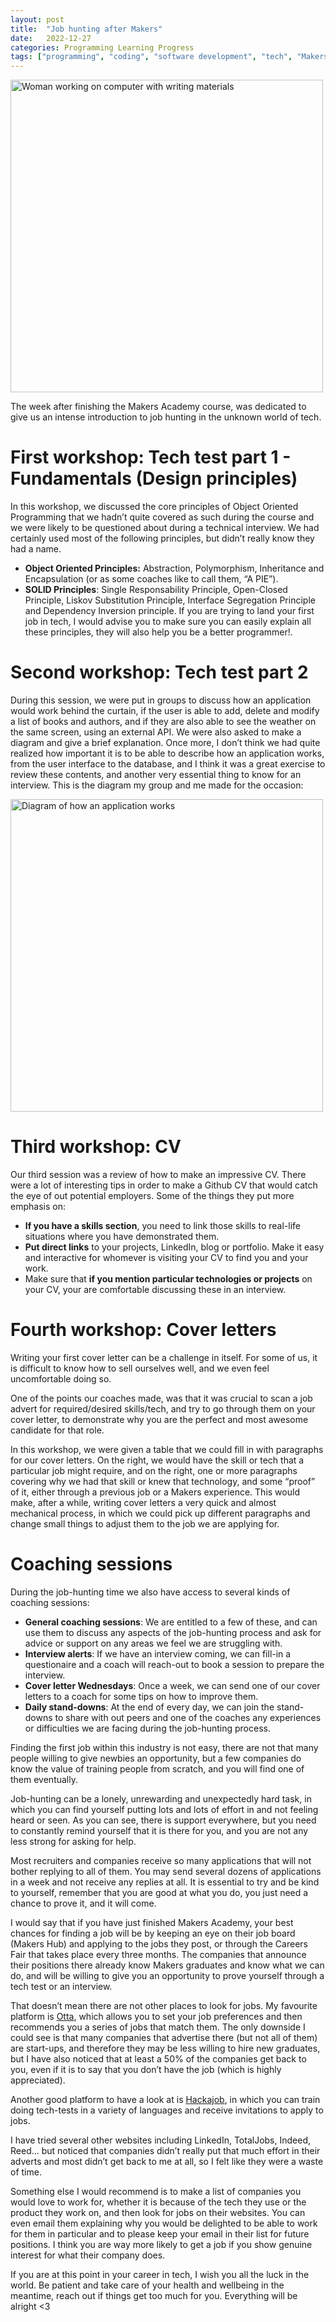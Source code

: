 ```yaml
---
layout: post
title:  "Job hunting after Makers"
date:   2022-12-27
categories: Programming Learning Progress
tags: ["programming", "coding", "software development", "tech", "Makers Academy"]
---
```


<p><img src="/assets/images/firmbee-com-gcsNOsPEXfs-unsplash (1).jpg" alt="Woman working on computer with writing materials" width="500"></p>

The week after finishing the Makers Academy course, was dedicated to give us an intense introduction to job hunting in the unknown world of tech.

# First workshop: Tech test part 1 - Fundamentals (Design principles)
In this workshop, we discussed the core principles of Object Oriented Programming that we hadn’t quite covered as such during the course and we were likely to be questioned about during a technical interview. 
We had certainly used most of the following principles, but didn’t really know they had a name. 
* **Object Oriented Principles:** Abstraction, Polymorphism, Inheritance and Encapsulation (or as some coaches like to call them, “A PIE”). 
* **SOLID Principles**: Single Responsability Principle, Open-Closed Principle, Liskov Substitution Principle, Interface Segregation Principle and Dependency Inversion principle.
If you are trying to land your first job in tech, I would advise you to make sure you can easily explain all these principles, they will also help you be a better programmer!.

# Second workshop: Tech test part 2

During this session, we were put in groups to discuss how an application would work behind the curtain, if the user is able to add, delete and modify a list of books and authors, and if they are also able to see the weather on the same screen, using an external API. We were also asked to make a diagram and give a brief explanation. Once more, I don’t think we had quite realized how important it is to be able to describe how an application works, from the user interface to the database, and I think it was a great exercise to review these contents, and another very essential thing to know for an interview.
This is the diagram my group and me made for the occasion:

<p><img src="/assets/images/pic.jpeg.png" alt="Diagram of how an application works" width="500"></p>

# Third workshop: CV
Our third session was a review of how to make an impressive CV. There were a lot of interesting tips in order to make a Github CV that would catch the eye of out potential employers.
Some of the things they put more emphasis on:
* **If you have a skills section**, you need to link those skills to real-life situations where you have demonstrated them.
* **Put direct links** to your projects, LinkedIn, blog or portfolio. Make it easy and interactive for whomever is visiting your CV to find you and your work.
* Make sure that **if you mention particular technologies or projects** on your CV, your are comfortable discussing these in an interview.

# Fourth workshop: Cover letters
Writing your first cover letter can be a challenge in itself. For some of us, it is difficult to know how to sell ourselves well, and we even feel uncomfortable doing so. 

One of the points our coaches made, was that it was crucial to scan a job advert for required/desired skills/tech, and try to go through them on your cover letter, to demonstrate why you are the perfect and most awesome candidate for that role.

In this workshop, we were given a table that we could fill in with paragraphs for our cover letters. On the right, we would have the skill or tech that a particular job might require, and on the right, one or more paragraphs covering why we had that skill or knew that technology, and some “proof” of it, either through a previous job or a Makers experience. This would make, after a while, writing cover letters a very quick and almost mechanical process, in which we could pick up different paragraphs and change small things to adjust them to the job we are applying for.

# Coaching sessions
During the job-hunting time we also have access to several kinds of coaching sessions:
* **General coaching sessions**: We are entitled to a few of these, and can use them to discuss any aspects of the job-hunting process and ask for advice or support on any areas we feel we are struggling with.
* **Interview alerts**: If we have an interview coming, we can fill-in a questionaire and a coach will reach-out to book a session to prepare the interview.
* **Cover letter Wednesdays**: Once a week, we can send one of our cover letters to a coach for some tips on how to improve them.
* **Daily stand-downs**: At the end of every day, we can join the stand-downs to share with out peers and one of the coaches any experiences or difficulties we are facing during the job-hunting process.

Finding the first job within this industry is not easy, there are not that many people willing to give newbies an opportunity, but a few companies do know the value of training people from scratch, and you will find one of them eventually. 

Job-hunting can be a lonely, unrewarding and unexpectedly hard task, in which you can find yourself putting lots and lots of effort in and not feeling heard or seen. As you can see, there is support everywhere, but you need to constantly remind yourself that it is there for you, and you are not any less strong for asking for help. 


Most recruiters and companies receive so many applications that will not bother replying to all of them. You may send several dozens of applications in a week and not receive any replies at all. It is essential to try and be kind to yourself, remember that you are good at what you do, you just need a chance to prove it, and it will come.


I would say that if you have just finished Makers Academy, your best chances for finding a job will be by keeping an eye on their job board (Makers Hub) and applying to the jobs they post, or through the Careers Fair that takes place every three months. The companies that announce their positions there already know Makers graduates and know what we can do, and will be willing to give you an opportunity to prove yourself through a tech test or an interview.


That doesn’t mean there are not other places to look for jobs. My favourite platform is [Otta](https://www.google.com/aclk?sa=l&ai=DChcSEwicq5Hi_9_8AhWEtO0KHezABHYYABAAGgJkZw&sig=AOD64_1ZRXGLFlB3bWhM_YhmR6OK0sSwqA&q&adurl&ved=2ahUKEwik2Iri_9_8AhWsQUEAHVOSBb8Q0Qx6BAgKEAE), which allows you to set your job preferences and then recommends you a series of jobs that match them. The only downside I could see is that many companies that advertise there (but not all of them) are start-ups, and therefore they may be less willing to hire new graduates, but I have also noticed that at least a 50% of the companies get back to you, even if it is to say that you don’t have the job (which is highly appreciated).

Another good platform to have a look at is [Hackajob](https://hackajob.co/), in which you can train doing tech-tests in a variety of languages and receive invitations to apply to jobs.

I have tried several other websites including LinkedIn, TotalJobs, Indeed, Reed… but noticed that companies didn’t really put that much effort in their adverts and most didn’t get back to me at all, so I felt like they were a waste of time.

Something else I would recommend is to make a list of companies you would love to work for, whether it is because of the tech they use or the product they work on, and then look for jobs on their websites. You can even email them explaining why you would be delighted to be able to work for them in particular and to please keep your email in their list for future positions. I think you are way more likely to get a job if you show genuine interest for what their company does.

If you are at this point in your career in tech, I wish you all the luck in the world. Be patient and take care of your health and wellbeing in the meantime, reach out if things get too much for you. Everything will be alright <3

